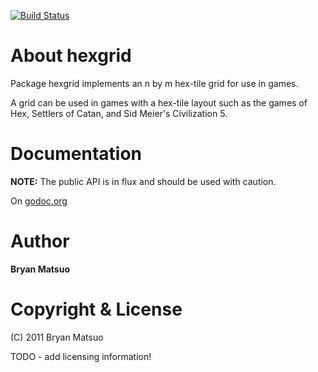 [![Build Status](https://travis-ci.org/bmatsuo/hexgrid.png?branch=master)](https://travis-ci.org/bmatsuo/hexgrid)

About hexgrid
=============

Package hexgrid implements an n by m hex-tile grid for use in games.

A grid can be used in games with a hex-tile layout such as the games of
Hex, Settlers of Catan, and Sid Meier's Civilization 5.

Documentation
=============

**NOTE:** The public API is in flux and should be used with caution.

On [godoc.org](http://godoc.org/github.com/bmatsuo/hexgrid)

Author
======

**Bryan Matsuo**

Copyright & License
===================

(C) 2011 Bryan Matsuo 

TODO - add licensing information!
